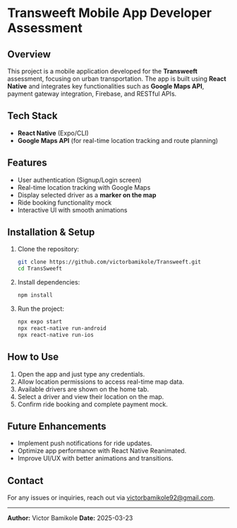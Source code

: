 # Transweeft Mobile App Developer Assessment

## Overview
This project is a mobile application developed for the **Transweeft** assessment, focusing on urban transportation. The app is built using **React Native** and integrates key functionalities such as **Google Maps API**, payment gateway integration, Firebase, and RESTful APIs.

## Tech Stack
- **React Native** (Expo/CLI)
- **Google Maps API** (for real-time location tracking and route planning)

## Features
- User authentication (Signup/Login screen)
- Real-time location tracking with Google Maps
- Display selected driver as a **marker on the map**
- Ride booking functionality mock
- Interactive UI with smooth animations

## Installation & Setup
1. Clone the repository:
   ```sh
   git clone https://github.com/victorbamikole/Transweeft.git
   cd TransSweeft
   ```
2. Install dependencies:
   ```sh
   npm install  
   ```
4. Run the project:
   ```sh
   npx expo start  
   npx react-native run-android  
   npx react-native run-ios 
   ```

## How to Use
1. Open the app and just type any credentials.
2. Allow location permissions to access real-time map data.
3. Available drivers are shown on the home tab.
4. Select a driver and view their location on the map.
5. Confirm ride booking and complete payment mock.


## Future Enhancements
- Implement push notifications for ride updates.
- Optimize app performance with React Native Reanimated.
- Improve UI/UX with better animations and transitions.

## Contact
For any issues or inquiries, reach out via victorbamikole92@gmail.com.

---
**Author:** Victor Bamikole 
**Date:** 2025-03-23

